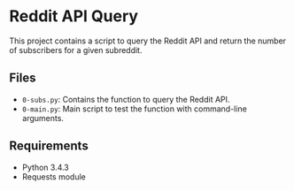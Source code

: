 # Reddit API Query

This project contains a script to query the Reddit API and return the number of subscribers for a given subreddit.

## Files

- `0-subs.py`: Contains the function to query the Reddit API.
- `0-main.py`: Main script to test the function with command-line arguments.

## Requirements

- Python 3.4.3
- Requests module

